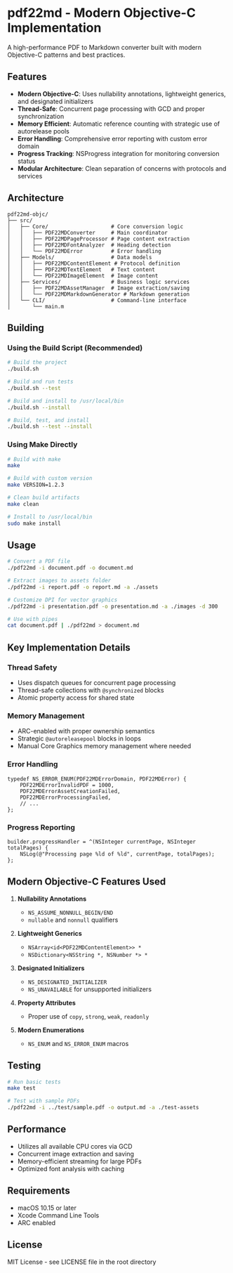 # pdf22md - Modern Objective-C Implementation

A high-performance PDF to Markdown converter built with modern Objective-C patterns and best practices.

## Features

- **Modern Objective-C**: Uses nullability annotations, lightweight generics, and designated initializers
- **Thread-Safe**: Concurrent page processing with GCD and proper synchronization
- **Memory Efficient**: Automatic reference counting with strategic use of autorelease pools
- **Error Handling**: Comprehensive error reporting with custom error domain
- **Progress Tracking**: NSProgress integration for monitoring conversion status
- **Modular Architecture**: Clean separation of concerns with protocols and services

## Architecture

```
pdf22md-objc/
├── src/
│   ├── Core/                    # Core conversion logic
│   │   ├── PDF22MDConverter     # Main coordinator
│   │   ├── PDF22MDPageProcessor # Page content extraction
│   │   ├── PDF22MDFontAnalyzer  # Heading detection
│   │   └── PDF22MDError         # Error handling
│   ├── Models/                  # Data models
│   │   ├── PDF22MDContentElement # Protocol definition
│   │   ├── PDF22MDTextElement   # Text content
│   │   └── PDF22MDImageElement  # Image content
│   ├── Services/                # Business logic services
│   │   ├── PDF22MDAssetManager  # Image extraction/saving
│   │   └── PDF22MDMarkdownGenerator # Markdown generation
│   └── CLI/                     # Command-line interface
│       └── main.m
```

## Building

### Using the Build Script (Recommended)
```bash
# Build the project
./build.sh

# Build and run tests
./build.sh --test

# Build and install to /usr/local/bin
./build.sh --install

# Build, test, and install
./build.sh --test --install
```

### Using Make Directly
```bash
# Build with make
make

# Build with custom version
make VERSION=1.2.3

# Clean build artifacts
make clean

# Install to /usr/local/bin
sudo make install
```

## Usage

```bash
# Convert a PDF file
./pdf22md -i document.pdf -o document.md

# Extract images to assets folder
./pdf22md -i report.pdf -o report.md -a ./assets

# Customize DPI for vector graphics
./pdf22md -i presentation.pdf -o presentation.md -a ./images -d 300

# Use with pipes
cat document.pdf | ./pdf22md > document.md
```

## Key Implementation Details

### Thread Safety
- Uses dispatch queues for concurrent page processing
- Thread-safe collections with `@synchronized` blocks
- Atomic property access for shared state

### Memory Management
- ARC-enabled with proper ownership semantics
- Strategic `@autoreleasepool` blocks in loops
- Manual Core Graphics memory management where needed

### Error Handling
```objc
typedef NS_ERROR_ENUM(PDF22MDErrorDomain, PDF22MDError) {
    PDF22MDErrorInvalidPDF = 1000,
    PDF22MDErrorAssetCreationFailed,
    PDF22MDErrorProcessingFailed,
    // ...
};
```

### Progress Reporting
```objc
builder.progressHandler = ^(NSInteger currentPage, NSInteger totalPages) {
    NSLog(@"Processing page %ld of %ld", currentPage, totalPages);
};
```

## Modern Objective-C Features Used

1. **Nullability Annotations**
   - `NS_ASSUME_NONNULL_BEGIN/END`
   - `nullable` and `nonnull` qualifiers

2. **Lightweight Generics**
   - `NSArray<id<PDF22MDContentElement>> *`
   - `NSDictionary<NSString *, NSNumber *> *`

3. **Designated Initializers**
   - `NS_DESIGNATED_INITIALIZER`
   - `NS_UNAVAILABLE` for unsupported initializers

4. **Property Attributes**
   - Proper use of `copy`, `strong`, `weak`, `readonly`

5. **Modern Enumerations**
   - `NS_ENUM` and `NS_ERROR_ENUM` macros

## Testing

```bash
# Run basic tests
make test

# Test with sample PDFs
./pdf22md -i ../test/sample.pdf -o output.md -a ./test-assets
```

## Performance

- Utilizes all available CPU cores via GCD
- Concurrent image extraction and saving
- Memory-efficient streaming for large PDFs
- Optimized font analysis with caching

## Requirements

- macOS 10.15 or later
- Xcode Command Line Tools
- ARC enabled

## License

MIT License - see LICENSE file in the root directory
